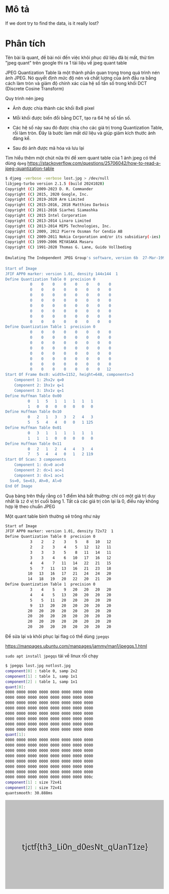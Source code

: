 # Mô tả

If we dont try to find the data, is it really lost?

# Phân tích

Tên bài là quant, đề bài nói đến việc khôi phục dữ liệu đã bị mất, thử tìm "jpeg quant" trên google thì ra 1 tài liệu về jpeg quant table

JPEG Quantization Table là một thành phần quan trọng trong quá trình nén ảnh JPEG. Nó quyết định mức độ nén và chất lượng của ảnh đầu ra bằng cách làm tròn và giảm độ chính xác của hệ số tần số trong khối DCT (Discrete Cosine Transform)

Quy trình nén jpeg

- Ảnh được chia thành các khối 8x8 pixel

- Mỗi khối được biến đổi bằng DCT, tạo ra 64 hệ số tần số.

- Các hệ số này sau đó được chia cho các giá trị trong Quantization Table, rồi làm tròn. Đây là bước làm mất dữ liệu và giúp giảm kích thước ảnh đáng kể.

- Sau đó ảnh được mã hóa và lưu lại

Tìm hiểu thêm một chút nữa thì để xem quant table của 1 ảnh jpeg có thể dùng `dpeg` https://stackoverflow.com/questions/25706042/how-to-read-a-jpeg-quantization-table

```bash
$ djpeg -verbose -verbose lost.jpg > /dev/null
libjpeg-turbo version 2.1.5 (build 20241028)
Copyright (C) 2009-2023 D. R. Commander
Copyright (C) 2015, 2020 Google, Inc.
Copyright (C) 2019-2020 Arm Limited
Copyright (C) 2015-2016, 2018 Matthieu Darbois
Copyright (C) 2011-2016 Siarhei Siamashka
Copyright (C) 2015 Intel Corporation
Copyright (C) 2013-2014 Linaro Limited
Copyright (C) 2013-2014 MIPS Technologies, Inc.
Copyright (C) 2009, 2012 Pierre Ossman for Cendio AB
Copyright (C) 2009-2011 Nokia Corporation and/or its subsidiary(-ies)
Copyright (C) 1999-2006 MIYASAKA Masaru
Copyright (C) 1991-2020 Thomas G. Lane, Guido Vollbeding

Emulating The Independent JPEG Group's software, version 6b  27-Mar-1998

Start of Image
JFIF APP0 marker: version 1.01, density 144x144  1
Define Quantization Table 0  precision 0
           0    0    0    0    0    0    0    0
           0    0    0    0    0    0    0    0
           0    0    0    0    0    0    0    0
           0    0    0    0    0    0    0    0
           0    0    0    0    0    0    0    0
           0    0    0    0    0    0    0    0
           0    0    0    0    0    0    0    0
           0    0    0    0    0    0    0    0
Define Quantization Table 1  precision 0
           0    0    0    0    0    0    0    0
           0    0    0    0    0    0    0    0
           0    0    0    0    0    0    0    0
           0    0    0    0    0    0    0    0
           0    0    0    0    0    0    0    0
           0    0    0    0    0    0    0    0
           0    0    0    0    0    0    0    0
           0    0    0    0    0    0    0   12
Start Of Frame 0xc0: width=1152, height=648, components=3
    Component 1: 2hx2v q=0
    Component 2: 1hx1v q=1
    Component 3: 1hx1v q=1
Define Huffman Table 0x00
          0   1   5   1   1   1   1   1
          1   0   0   0   0   0   0   0
Define Huffman Table 0x10
          0   2   1   3   3   2   4   3
          5   5   4   4   0   0   1 125
Define Huffman Table 0x01
          0   3   1   1   1   1   1   1
          1   1   1   0   0   0   0   0
Define Huffman Table 0x11
          0   2   1   2   4   4   3   4
          7   5   4   4   0   1   2 119
Start Of Scan: 3 components
    Component 1: dc=0 ac=0
    Component 2: dc=1 ac=1
    Component 3: dc=1 ac=1
  Ss=0, Se=63, Ah=0, Al=0
End Of Image
```

Qua bảng trên thấy rằng có 1 điểm khá bất thường: chỉ có một giá trị duy nhất là `12` ở vị trí cuối bảng 1. Tất cả các giá trị còn lại là 0, điều này không hợp lệ theo chuẩn JPEG

Một quant table bình thường sẽ trông như này

```bash
Start of Image
JFIF APP0 marker: version 1.01, density 72x72  1
Define Quantization Table 0  precision 0
           3    2    2    3    5    8   10   12
           2    2    3    4    5   12   12   11
           3    3    3    5    8   11   14   11
           3    3    4    6   10   17   16   12
           4    4    7   11   14   22   21   15
           5    7   11   13   16   21   23   18
          10   13   16   17   21   24   24   20
          14   18   19   20   22   20   21   20
Define Quantization Table 1  precision 0
           3    4    5    9   20   20   20   20
           4    4    5   13   20   20   20   20
           5    5   11   20   20   20   20   20
           9   13   20   20   20   20   20   20
          20   20   20   20   20   20   20   20
          20   20   20   20   20   20   20   20
          20   20   20   20   20   20   20   20
          20   20   20   20   20   20   20   20
```

Để sửa lại và khôi phục lại flag có thể dùng `jpegqs`

https://manpages.ubuntu.com/manpages/jammy/man1/jpegqs.1.html

`sudo apt install jpegqs` tải về linux rồi chạy

```bash
$ jpegqs lost.jpg notlost.jpg
component[0] : table 0, samp 2x2
component[1] : table 1, samp 1x1
component[2] : table 1, samp 1x1
quant[0]:
0000 0000 0000 0000 0000 0000 0000 0000
0000 0000 0000 0000 0000 0000 0000 0000
0000 0000 0000 0000 0000 0000 0000 0000
0000 0000 0000 0000 0000 0000 0000 0000
0000 0000 0000 0000 0000 0000 0000 0000
0000 0000 0000 0000 0000 0000 0000 0000
0000 0000 0000 0000 0000 0000 0000 0000
0000 0000 0000 0000 0000 0000 0000 0000
quant[1]:
0000 0000 0000 0000 0000 0000 0000 0000
0000 0000 0000 0000 0000 0000 0000 0000
0000 0000 0000 0000 0000 0000 0000 0000
0000 0000 0000 0000 0000 0000 0000 0000
0000 0000 0000 0000 0000 0000 0000 0000
0000 0000 0000 0000 0000 0000 0000 0000
0000 0000 0000 0000 0000 0000 0000 0000
0000 0000 0000 0000 0000 0000 0000 000c
component[1] : size 72x41
component[2] : size 72x41
quantsmooth: 30.888ms
```

![image](notlost.jpg)

